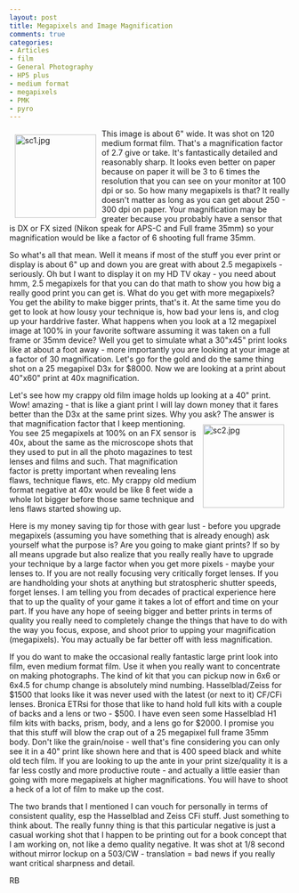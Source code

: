 ```yaml
---
layout: post
title: Megapixels and Image Magnification
comments: true
categories:
- Articles
- film
- General Photography
- HP5 plus
- medium format
- megapixels
- PMK
- pyro
---
```

<a rel="lightbox" href="/wp-content/uploads/2009/10/sc1.jpg"><img title="sc1.jpg" src="/wp-content/uploads/2009/10/.thumbs/.sc1.jpg" border="0" alt="sc1.jpg" hspace="10" vspace="10" width="146" height="150" align="left" /></a>This image is about 6" wide. It was shot on 120 medium format film. That's a magnification factor of 2.7 give or take. It's fantastically detailed and reasonably sharp. It looks even better on paper because on paper it will be 3 to 6 times the resolution that you can see on your monitor at 100 dpi or so. So how many megapixels is that? It really doesn't matter as long as you can get about 250 - 300 dpi on paper. Your magnification may be greater because you probably have a sensor that is DX or FX sized (Nikon speak for APS-C and Full frame 35mm) so your magnification would be like a factor of 6 shooting full frame 35mm.

So what's all that mean. Well it means if most of the stuff you ever print or display is about 6" up and down you are great with about 2.5 megapixels - seriously. Oh but I want to display it on my HD TV okay - you need about hmm, 2.5 megapixels for that you can do that math to show you how big a really good print you can get is. What do you get with more megapixels? You get the ability to make bigger prints, that's it. At the same time you do get to look at how lousy your technique is, how bad your lens is, and clog up your harddrive faster. What happens when you look at a 12 megapixel image at 100% in your favorite software assuming it was taken on a full frame or 35mm device? Well you get to simulate what a 30"x45" print looks like at about a foot away - more importantly you are looking at your image at a factor of 30 magnification. Let's go for the gold and do the same thing shot on a 25 megapixel D3x for $8000. Now we are looking at a print about 40"x60" print at 40x magnification.

Let's see how my crappy old film image holds up looking at a 40" print. Wow! amazing - that is like a giant print I will lay down money that it fares better than the D3x at the same print sizes. Why you ask? The answer is that magnification factor that I keep mentioning. <a rel="lightbox" href="/wp-content/uploads/2009/10/sc2.jpg"><img title="sc2.jpg" src="/wp-content/uploads/2009/10/.thumbs/.sc2.jpg" border="0" alt="sc2.jpg" hspace="10" vspace="10" width="146" height="150" align="right" /></a>You see 25 megapixels at 100% on an FX sensor is 40x, about the same as the microscope shots that they used to put in all the photo magazines to test lenses and films and such. That magnification factor is pretty important when revealing lens flaws, technique flaws, etc. My crappy old medium format negative at 40x would be like 8 feet wide a whole lot bigger before those same technique and lens flaws started showing up.

Here is my money saving tip for those with gear lust - before you upgrade megapixels (assuming you have something that is already enough) ask yourself what the purpose is? Are you going to make giant prints? If so by all means upgrade but also realize that you really really have to upgrade your technique by a large factor when you get more pixels - maybe your lenses to. If you are not really focusing very critically forget lenses. If you are handholding your shots at anything but stratospheric shutter speeds, forget lenses. I am telling you from decades of practical experience here that to up the quality of your game it takes a lot of effort and time on your part. If you have any hope of seeing bigger and better prints in terms of quality you really need to completely change the things that have to do with the way you focus, expose, and shoot prior to upping your magnification (megapixels). You may actually be far better off with less magnification.

If you do want to make the occasional really fantastic large print look into film, even medium format film. Use it when you really want to concentrate on making photographs. The kind of kit that you can pickup now in 6x6 or 6x4.5 for chump change is absolutely mind numbing. Hasselblad/Zeiss for $1500 that looks like it was never used with the latest (or next to it) CF/CFi lenses. Bronica ETRsi for those that like to hand hold full kits with a couple of backs and a lens or two - $500. I have even seen some Hasselblad H1 film kits with backs, prism, body, and a lens go for $2000. I promise you that this stuff will blow the crap out of a 25 megapixel full frame 35mm body. Don't like the grain/noise - well that's fine considering you can only see it in a 40" print like shown here and that is 400 speed black and white old tech film. If you are looking to up the ante in your print size/quality it is a far less costly and more productive route - and actually a little easier than going with more megapixels at higher magnifications. You will have to shoot a heck of a lot of film to make up the cost.

The two brands that I mentioned I can vouch for personally in terms of consistent quality, esp the Hasselblad and Zeiss CFi stuff. Just something to think about. The really funny thing is that this particular negative is just a casual working shot that I happen to be printing out for a book concept that I am working on, not like a demo quality negative. It was shot at 1/8 second without mirror lockup on a 503/CW - translation = bad news if you really want critical sharpness and detail.

RB